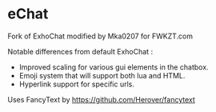 # eChat
Fork of ExhoChat modified by Mka0207 for FWKZT.com

Notable differences from default ExhoChat :

- Improved scaling for various gui elements in the chatbox.
- Emoji system that will support both lua and HTML.
- Hyperlink support for specific urls.

Uses FancyText by https://github.com/Herover/fancytext
